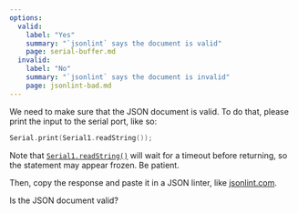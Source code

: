 ```yaml
---
options:
  valid:
    label: "Yes"
    summary: "`jsonlint` says the document is valid"
    page: serial-buffer.md
  invalid:
    label: "No"
    summary: "`jsonlint` says the document is invalid"
    page: jsonlint-bad.md
---
```


We need to make sure that the JSON document is valid.
To do that, please print the input to the serial port, like so:

```c++
Serial.print(Serial1.readString());
```

Note that [`Serial1.readString()`](https://www.arduino.cc/reference/en/language/functions/communication/serial/readstring/) will wait for a timeout before returning, so the statement may appear frozen. Be patient.

Then, copy the response and paste it in a JSON linter, like [jsonlint.com](https://jsonlint.com/).

Is the JSON document valid?